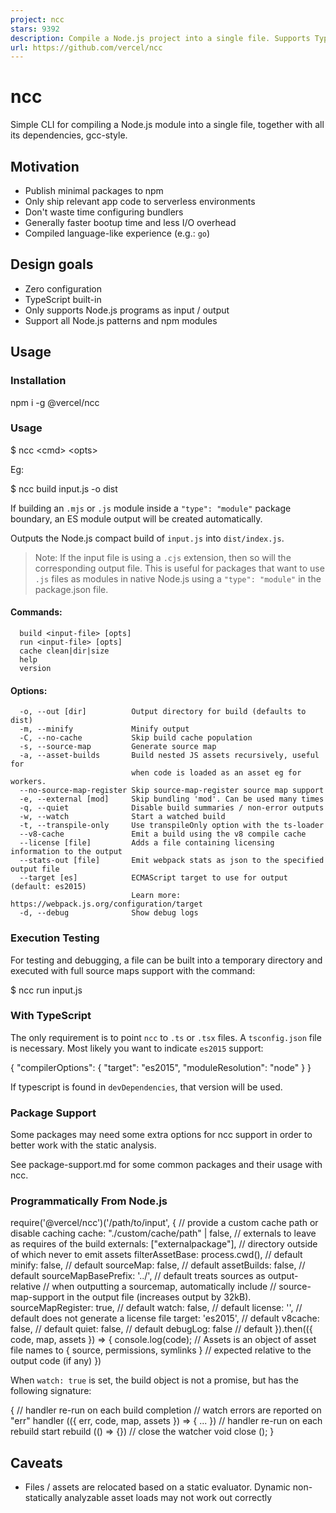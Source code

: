```yaml
---
project: ncc
stars: 9392
description: Compile a Node.js project into a single file. Supports TypeScript, binary addons, dynamic requires.
url: https://github.com/vercel/ncc
---
```


ncc
===

Simple CLI for compiling a Node.js module into a single file, together with all its dependencies, gcc-style.

Motivation
----------

-   Publish minimal packages to npm
-   Only ship relevant app code to serverless environments
-   Don't waste time configuring bundlers
-   Generally faster bootup time and less I/O overhead
-   Compiled language-like experience (e.g.: `go`)

Design goals
------------

-   Zero configuration
-   TypeScript built-in
-   Only supports Node.js programs as input / output
-   Support all Node.js patterns and npm modules

Usage
-----

### Installation

npm i -g @vercel/ncc

### Usage

$ ncc <cmd\> <opts\>

Eg:

$ ncc build input.js -o dist

If building an `.mjs` or `.js` module inside a `"type": "module"` package boundary, an ES module output will be created automatically.

Outputs the Node.js compact build of `input.js` into `dist/index.js`.

> Note: If the input file is using a `.cjs` extension, then so will the corresponding output file. This is useful for packages that want to use `.js` files as modules in native Node.js using a `"type": "module"` in the package.json file.

#### Commands:

```
  build <input-file> [opts]
  run <input-file> [opts]
  cache clean|dir|size
  help
  version
```

#### Options:

```
  -o, --out [dir]          Output directory for build (defaults to dist)
  -m, --minify             Minify output
  -C, --no-cache           Skip build cache population
  -s, --source-map         Generate source map
  -a, --asset-builds       Build nested JS assets recursively, useful for
                           when code is loaded as an asset eg for workers.
  --no-source-map-register Skip source-map-register source map support
  -e, --external [mod]     Skip bundling 'mod'. Can be used many times
  -q, --quiet              Disable build summaries / non-error outputs
  -w, --watch              Start a watched build
  -t, --transpile-only     Use transpileOnly option with the ts-loader
  --v8-cache               Emit a build using the v8 compile cache
  --license [file]         Adds a file containing licensing information to the output
  --stats-out [file]       Emit webpack stats as json to the specified output file
  --target [es]            ECMAScript target to use for output (default: es2015)
                           Learn more: https://webpack.js.org/configuration/target
  -d, --debug              Show debug logs
```

### Execution Testing

For testing and debugging, a file can be built into a temporary directory and executed with full source maps support with the command:

$ ncc run input.js

### With TypeScript

The only requirement is to point `ncc` to `.ts` or `.tsx` files. A `tsconfig.json` file is necessary. Most likely you want to indicate `es2015` support:

{
  "compilerOptions": {
    "target": "es2015",
    "moduleResolution": "node"
  }
}

If typescript is found in `devDependencies`, that version will be used.

### Package Support

Some packages may need some extra options for ncc support in order to better work with the static analysis.

See package-support.md for some common packages and their usage with ncc.

### Programmatically From Node.js

require('@vercel/ncc')('/path/to/input', {
  // provide a custom cache path or disable caching
  cache: "./custom/cache/path" | false,
  // externals to leave as requires of the build
  externals: \["externalpackage"\],
  // directory outside of which never to emit assets
  filterAssetBase: process.cwd(), // default
  minify: false, // default
  sourceMap: false, // default
  assetBuilds: false, // default
  sourceMapBasePrefix: '../', // default treats sources as output-relative
  // when outputting a sourcemap, automatically include
  // source-map-support in the output file (increases output by 32kB).
  sourceMapRegister: true, // default
  watch: false, // default
  license: '', // default does not generate a license file
  target: 'es2015', // default
  v8cache: false, // default
  quiet: false, // default
  debugLog: false // default
}).then(({ code, map, assets }) \=> {
  console.log(code);
  // Assets is an object of asset file names to { source, permissions, symlinks }
  // expected relative to the output code (if any)
})

When `watch: true` is set, the build object is not a promise, but has the following signature:

{
  // handler re-run on each build completion
  // watch errors are reported on "err"
  handler (({ err, code, map, assets }) \=> { ... })
  // handler re-run on each rebuild start
  rebuild (() \=> {})
  // close the watcher
  void close ();
}

Caveats
-------

-   Files / assets are relocated based on a static evaluator. Dynamic non-statically analyzable asset loads may not work out correctly
